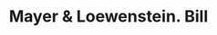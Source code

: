 ---
doi: 10.7916/D8MG91QP
date_other: '1880'
date_other_textual: 1880-1889
form: printed ephemera
genre:
- Invoices
name:
- Mayer & Loewenstein
object_in_context_url: https://biggert.cul.columbia.edu/items/view/ave_biggert_01664
subject_hierarchical_geographic:
- New York, New York, United States
subject_name:
- Mayer & Loewenstein
title: Mayer & Loewenstein. Bill
sort_title: Mayer & Loewenstein. Bill
call_number: ave_biggert_01664
coordinates:
- 40.71277777777778,-74.00583333333333
pid: ave_biggert_01664
identifiers: ave_biggert_01664
thumbnail: https://derivativo-1.library.columbia.edu/iiif/2/ldpd:490781/full/!256,256/0/native.jpg
permalink: "/biggert/ave_biggert_01664/"
layout: iiif-image-page
---